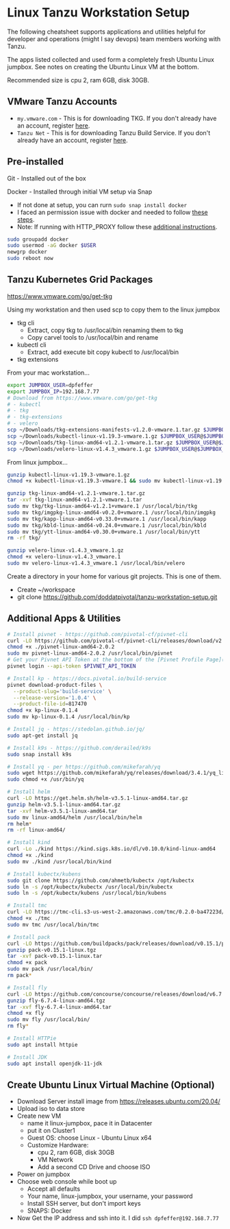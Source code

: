 # Linux Tanzu Workstation Setup

The following cheatsheet supports applications and utilities helpful for developer and operations (might I say devops) team members working with Tanzu.

The apps listed collected and used form a completely fresh Ubuntu Linux jumpbox.  See notes on creating the Ubuntu Linux VM at the bottom.

Recommended size is cpu 2, ram 6GB, disk 30GB​.

## VMware Tanzu Accounts

- `my.vmware.com` - This is for downloading TKG. If you don't already have an account, register [here](https://my.vmware.com/web/vmware/registration).
- `Tanzu Net` - This is for downloading Tanzu Build Service. If you don't already have an account, register [here](https://account.run.pivotal.io/z/uaa/sign-up).

## Pre-installed

Git - Installed out of the box

Docker - Installed through initial VM setup via Snap
  - If not done at setup, you can rurn `sudo snap install docker`
  - I faced an permission issue with docker and needed to follow [these steps](https://docs.docker.com/engine/install/linux-postinstall/).
  - Note: If running with HTTP_PROXY follow these [additional instructions](https://docs.docker.com/config/daemon/systemd/#httphttps-proxy).

```bash
sudo groupadd docker
sudo usermod -aG docker $USER
newgrp docker
sudo reboot now
```

## Tanzu Kubernetes Grid Packages

https://www.vmware.com/go/get-tkg

Using my workstation and then used scp to copy them to the linux jumpbox
- tkg cli
  - Extract, copy tkg to /usr/local/bin renaming them to tkg
  - Copy carvel tools to /usr/local/bin and rename
- kubectl cli
  - Extract, add execute bit copy kubectl to /usr/local/bin
- tkg extensions

From your mac workstation...

```bash
export JUMPBOX_USER=dpfeffer
export JUMPBOX_IP=192.168.7.77
# Download from https://www.vmware.com/go/get-tkg
# - kubectl
# - tkg
# - tkg-extensions
# - velero
scp ~/Downloads/tkg-extensions-manifests-v1.2.0-vmware.1.tar.gz $JUMPBOX_USER@$JUMPBOX_IP:
scp ~/Downloads/kubectl-linux-v1.19.3-vmware.1.gz $JUMPBOX_USER@$JUMPBOX_IP:
scp ~/Downloads/tkg-linux-amd64-v1.2.1-vmware.1.tar.gz $JUMPBOX_USER@$JUMPBOX_IP:
scp ~/Downloads/velero-linux-v1.4.3_vmware.1.gz $JUMPBOX_USER@$JUMPBOX_IP:
```

From linux jumpbox...

```bash
gunzip kubectl-linux-v1.19.3-vmware.1.gz
chmod +x kubectl-linux-v1.19.3-vmware.1 && sudo mv kubectl-linux-v1.19.3-vmware.1 /usr/local/bin/kubectl

gunzip tkg-linux-amd64-v1.2.1-vmware.1.tar.gz
tar -xvf tkg-linux-amd64-v1.2.1-vmware.1.tar
sudo mv tkg/tkg-linux-amd64-v1.2.1+vmware.1 /usr/local/bin/tkg
sudo mv tkg/imgpkg-linux-amd64-v0.2.0+vmware.1 /usr/local/bin/imgpkg
sudo mv tkg/kapp-linux-amd64-v0.33.0+vmware.1 /usr/local/bin/kapp
sudo mv tkg/kbld-linux-amd64-v0.24.0+vmware.1 /usr/local/bin/kbld
sudo mv tkg/ytt-linux-amd64-v0.30.0+vmware.1 /usr/local/bin/ytt
rm -rf tkg/

gunzip velero-linux-v1.4.3_vmware.1.gz
chmod +x velero-linux-v1.4.3_vmware.1
sudo mv velero-linux-v1.4.3_vmware.1 /usr/local/bin/velero

```

Create a directory in your home for various git projects.  This is one of them.
- Create ~/workspace
- git clone https://github.com/doddatpivotal/tanzu-workstation-setup.git

## Additional Apps & Utilities

```bash
# Install pivnet - https://github.com/pivotal-cf/pivnet-cli
curl -LO https://github.com/pivotal-cf/pivnet-cli/releases/download/v2.0.2/pivnet-linux-amd64-2.0.2
chmod +x ./pivnet-linux-amd64-2.0.2
sudo mv pivnet-linux-amd64-2.0.2 /usr/local/bin/pivnet
# Get your Pivnet API Token at the bottom of the [Pivnet Profile Page](https://network.pivotal.io/users/dashboard/edit-profile).  
pivnet login --api-token $PIVNET_API_TOKEN

# Install kp - https://docs.pivotal.io/build-service
pivnet download-product-files \
  --product-slug='build-service' \
  --release-version='1.0.4' \
  --product-file-id=817470
chmod +x kp-linux-0.1.4
sudo mv kp-linux-0.1.4 /usr/local/bin/kp

# Install jq - https://stedolan.github.io/jq/
sudo apt-get install jq

# Install k9s - https://github.com/derailed/k9s
sudo snap install k9s

# Install yq - per https://github.com/mikefarah/yq
sudo wget https://github.com/mikefarah/yq/releases/download/3.4.1/yq_linux_amd64 -O /usr/bin/yq 
sudo chmod +x /usr/bin/yq

# Install helm
curl -LO https://get.helm.sh/helm-v3.5.1-linux-amd64.tar.gz
gunzip helm-v3.5.1-linux-amd64.tar.gz
tar -xvf helm-v3.5.1-linux-amd64.tar
sudo mv linux-amd64/helm /usr/local/bin/helm
rm helm*
rm -rf linux-amd64/

# Install kind
curl -Lo ./kind https://kind.sigs.k8s.io/dl/v0.10.0/kind-linux-amd64
chmod +x ./kind
sudo mv ./kind /usr/local/bin/kind

# Install kubectx/kubens
sudo git clone https://github.com/ahmetb/kubectx /opt/kubectx
sudo ln -s /opt/kubectx/kubectx /usr/local/bin/kubectx
sudo ln -s /opt/kubectx/kubens /usr/local/bin/kubens

# Install tmc
curl -LO https://tmc-cli.s3-us-west-2.amazonaws.com/tmc/0.2.0-ba47223d/linux/x64/tmc
chmod +x ./tmc
sudo mv tmc /usr/local/bin/tmc

# Install pack
curl -LO https://github.com/buildpacks/pack/releases/download/v0.15.1/pack-v0.15.1-linux.tgz
gunzip pack-v0.15.1-linux.tgz
tar -xvf pack-v0.15.1-linux.tar
chmod +x pack
sudo mv pack /usr/local/bin/
rm pack*

# Install fly
curl -LO https://github.com/concourse/concourse/releases/download/v6.7.4/fly-6.7.4-linux-amd64.tgz
gunzip fly-6.7.4-linux-amd64.tgz
tar -xvf fly-6.7.4-linux-amd64.tar
chmod +x fly
sudo mv fly /usr/local/bin/
rm fly*

# Install HTTPie
sudo apt install httpie

# Install JDK
sudo apt install openjdk-11-jdk
```

## Create Ubuntu Linux Virtual Machine (Optional)

- Download Server install image from https://releases.ubuntu.com/20.04/
- Upload iso to data store
- Create new VM
  - name it linux-jumpbox, pace it in Datacenter
  - put it on Cluster1
  - Guest OS: choose Linux - Ubuntu Linux x64
  - Customize Hardware:
    - cpu 2, ram 6GB, disk 30GB
    - VM Network
    - Add a second CD Drive and choose ISO
- Power on jumpbox
- Choose web console while boot up
  - Accept all defaults
  - Your name, linux-jumpbox, your username, your password
  - Install SSH server, but don't import keys
  - SNAPS: Docker
- Now Get the IP address and ssh into it.  I did `ssh dpfeffer@192.168.7.77`
